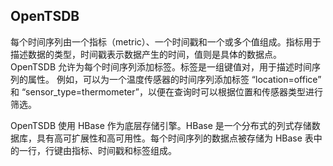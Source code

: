 ## OpenTSDB
每个时间序列由一个指标（metric）、一个时间戳和一个或多个值组成。指标用于描述数据的类型，时间戳表示数据产生的时间，值则是具体的数据点。
OpenTSDB 允许为每个时间序列添加标签。标签是一组键值对，用于描述时间序列的属性。
例如，可以为一个温度传感器的时间序列添加标签 “location=office” 和 “sensor_type=thermometer”，以便在查询时可以根据位置和传感器类型进行筛选。

OpenTSDB 使用 HBase 作为底层存储引擎。HBase 是一个分布式的列式存储数据库，具有高可扩展性和高可用性。每个时间序列的数据点被存储为 HBase 表中的一行，行键由指标、时间戳和标签组成。